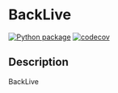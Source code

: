 # BackLive

[![Python package](https://github.com/linhai-fn/python_playground/actions/workflows/python-package.yml/badge.svg)](https://github.com/linhai-fn/python_playground/actions/workflows/python-package.yml)
[![codecov](https://codecov.io/github/linhai-fn/python_playground/graph/badge.svg?token=MU9U78IOLJ)](https://codecov.io/github/linhai-fn/python_playground)

## Description

BackLive
